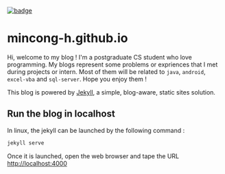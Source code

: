 [![badge][2]][3]

# mincong-h.github.io

Hi, welcome to my blog ! I'm a postgraduate CS student who love programming. My blogs represent some problems or 
expriences that I met during projects or intern. Most of them will be related to `java`, `android`, `excel-vba` 
and `sql-server`. Hope you enjoy them ! 

This blog is powered by [Jekyll][1], a simple, blog-aware, static sites solution.

## Run the blog in localhost

In linux, the jekyll can be launched by the following command :

```sh
jekyll serve
```

Once it is launched, open the web browser and tape the URL <http://localhost:4000>

[1]: https://jekyllrb.com/
[2]: https://img.shields.io/badge/build-passing-brightgreen.svg
[3]: http://mincong-h.github.io
